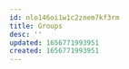 ```yaml
---
id: nlo146oi1w1c2znem7kf3rm
title: Groups
desc: ''
updated: 1656771993951
created: 1656771993951
---
```



